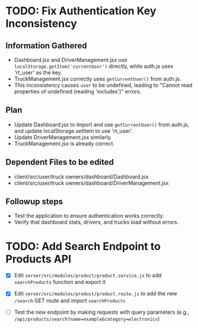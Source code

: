 
# TODO: Fix Authentication Key Inconsistency

## Information Gathered
- Dashboard.jsx and DriverManagement.jsx use `localStorage.getItem('currentUser')` directly, while auth.js uses 'rt_user' as the key.
- TruckManagement.jsx correctly uses `getCurrentUser()` from auth.js.
- This inconsistency causes `user` to be undefined, leading to "Cannot read properties of undefined (reading 'includes')" errors.

## Plan
- Update Dashboard.jsx to import and use `getCurrentUser()` from auth.js, and update localStorage.setItem to use 'rt_user'.
- Update DriverManagement.jsx similarly.
- TruckManagement.jsx is already correct.

## Dependent Files to be edited
- client/src/user/truck owners/dashboard/Dashboard.jsx
- client/src/user/truck owners/dashboard/DriverManagement.jsx

## Followup steps
- Test the application to ensure authentication works correctly.
- Verify that dashboard stats, drivers, and trucks load without errors.
# TODO: Add Search Endpoint to Products API

- [x] Edit `server/src/modules/product/product.service.js` to add `searchProducts` function and export it
- [x] Edit `server/src/modules/product/product.route.js` to add the new `/search` GET route and import `searchProducts`
- [ ] Test the new endpoint by making requests with query parameters (e.g., `/api/products/search?name=example&category=electronics`)

